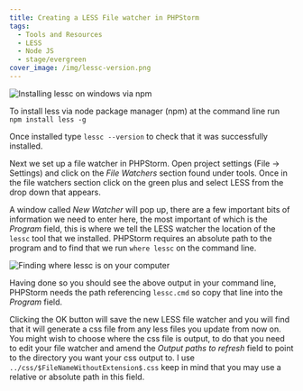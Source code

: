 ```yaml
---
title: Creating a LESS File watcher in PHPStorm
tags:
  - Tools and Resources
  - LESS
  - Node JS
  - stage/evergreen
cover_image: /img/lessc-version.png
---
```



![Installing lessc on windows via npm](/img/lessc-version.png "Installing lessc on windows via npm")

To install less via node package manager (npm) at the command line run `npm install less -g`

Once installed type `lessc --version` to check that it was successfully installed.

Next we set up a file watcher in PHPStorm. Open project settings (File -> Settings) and click on the *File Watchers* section found under tools. Once in the file watchers section click on the green plus and select LESS from the drop down that appears.

A window called *New Watcher* will pop up, there are a few important bits of information we need to enter here, the most important of which is the *Program* field, this is where we tell the LESS watcher the location of the `lessc` tool that we installed. PHPStorm requires an absolute path to the program and to find that we run `where lessc` on the command line.

![Finding where lessc is on your computer](/img/lessc-where.png "Finding where lessc is on your computer")

Having done so you should see the above output in your command line, PHPStorm needs the path referencing `lessc.cmd` so copy that line into the *Program* field.

Clicking the OK button will save the new LESS file watcher and you will find that it will generate a css file from any less files you update from now on. You might wish to choose where the css file is output, to do that you need to edit your file watcher and amend the *Output paths to refresh* field to point to the directory you want your css output to. I use `../css/$FileNameWithoutExtension$.css` keep in mind that you may use a relative or absolute path in this field.

